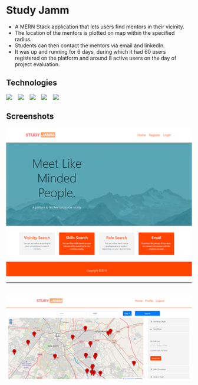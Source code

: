 # Study Jamm

- A MERN Stack application that lets users find mentors in their vicinity.
- The location of the mentors is plotted on map within the specified radius.
- Students can then contact the mentors via email and linkedIn.
- It was up and running for 6 days, during which it had 60 users registered on the platform and around 8 active users on the day of project evaluation.


## Technologies

<p float="left">
    <img src="https://simpleicons.org/icons/javascript.svg" width="45px">&nbsp&nbsp&nbsp
    <img src="https://simpleicons.org/icons/node-dot-js.svg" width="45px">&nbsp&nbsp&nbsp
    <img src="https://simpleicons.org/icons/react.svg" width="45px">&nbsp&nbsp&nbsp
    <img src="https://simpleicons.org/icons/mongodb.svg" width="45px">&nbsp&nbsp&nbsp
    <img src="https://simpleicons.org/icons/openlayers.svg" width="45px">&nbsp&nbsp&nbsp
</p>

## Screenshots

<img src="https://github.com/JaiParakh/Study-Jamm/blob/master/Study-Jamm-1.png">
<br><hr><br>
<img src="https://github.com/JaiParakh/Study-Jamm/blob/master/Study-Jamm-2.png">
